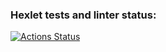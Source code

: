 ### Hexlet tests and linter status:
[![Actions Status](https://github.com/TamaDa212/frontend-project-46/actions/workflows/hexlet-check.yml/badge.svg)](https://github.com/TamaDa212/frontend-project-46/actions)